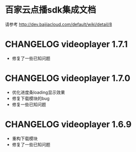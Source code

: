 # 百家云点播sdk集成文档
请参考 http://dev.baijiacloud.com/default/wiki/detail/8

CHANGELOG videoplayer 1.7.1
==============
- 修复了一些已知问题


CHANGELOG videoplayer 1.7.0
==============
- 优化进度条loading显示效果  
- 修复下载模块的bug  
- 修复一些已知问题


CHANGELOG videoplayer 1.6.9
==============
- 重构下载模块
- 修复了一些已知问题